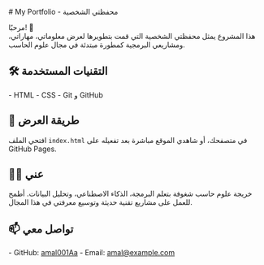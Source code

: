 ‏# My Portfolio - محفظتي الشخصية

مرحبًا! 👋  
هذا المشروع يمثل محفظتي الشخصية التي قمت بتطويرها لعرض معلوماتي، مهاراتي، ومشاريعي البرمجية كمطورة مبتدئة في مجال علوم الحاسب.

## 🛠️ التقنيات المستخدمة
‏- HTML
‏- CSS
‏- Git و GitHub

## 🚀 طريقة العرض
افتحي الملف `index.html` في متصفحك، أو شاهدي الموقع مباشرة بعد تفعيله على GitHub Pages.

## 👩‍💻 عني
خريجة علوم حاسب شغوفة بتعلم البرمجة، الذكاء الاصطناعي، وتحليل البيانات. أطمح للعمل على مشاريع تقنية حديثة وتوسيع معرفتي في هذا المجال.

## 📫 تواصل معي
‏- GitHub: [amal001Aa](https://github.com/amal001Aa)
‏- Email: amal@example.com
